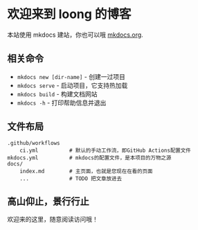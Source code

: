 # 欢迎来到 loong 的博客

本站使用 mkdocs 建站，你也可以哦 [mkdocs.org](https://www.mkdocs.org).

## 相关命令

- `mkdocs new [dir-name]` - 创建一过项目
- `mkdocs serve` - 启动项目，它支持热加载
- `mkdocs build` - 构建文档网站
- `mkdocs -h` - 打印帮助信息并退出

## 文件布局

    .github/workflows
        ci.yml          # 默认的手动工作流，即GitHub Actions配置文件
    mkdocs.yml          # mkdocs的配置文件，是本项目的万物之源
    docs/
        index.md        # 主页面，也就是您现在在看的页面
        ...             # TODO 把文章放进去

## 高山仰止，景行行止

欢迎来的这里，随意阅读访问哦！
